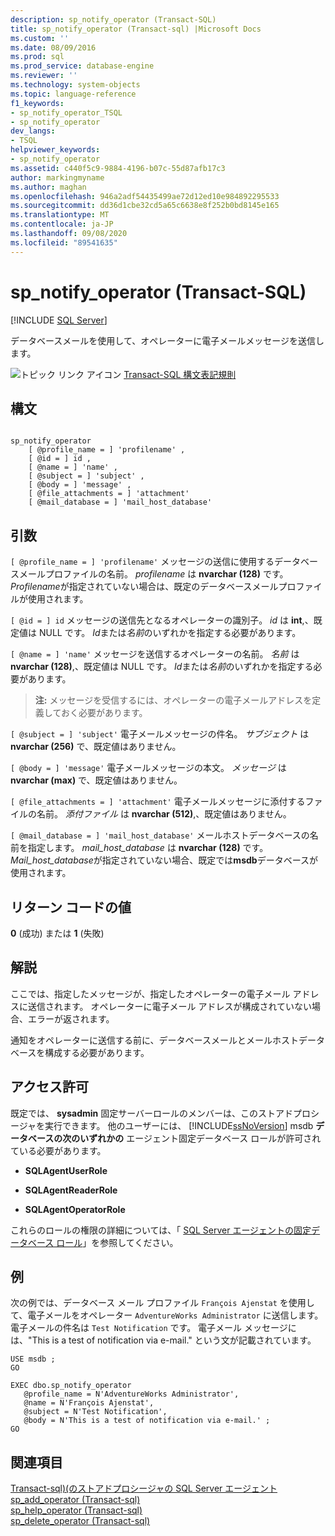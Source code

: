 ```yaml
---
description: sp_notify_operator (Transact-SQL)
title: sp_notify_operator (Transact-sql) |Microsoft Docs
ms.custom: ''
ms.date: 08/09/2016
ms.prod: sql
ms.prod_service: database-engine
ms.reviewer: ''
ms.technology: system-objects
ms.topic: language-reference
f1_keywords:
- sp_notify_operator_TSQL
- sp_notify_operator
dev_langs:
- TSQL
helpviewer_keywords:
- sp_notify_operator
ms.assetid: c440f5c9-9884-4196-b07c-55d87afb17c3
author: markingmyname
ms.author: maghan
ms.openlocfilehash: 946a2adf54435499ae72d12ed10e984892295533
ms.sourcegitcommit: dd36d1cbe32cd5a65c6638e8f252b0bd8145e165
ms.translationtype: MT
ms.contentlocale: ja-JP
ms.lasthandoff: 09/08/2020
ms.locfileid: "89541635"
---
```

# <a name="sp_notify_operator-transact-sql"></a>sp_notify_operator (Transact-SQL)
[!INCLUDE [SQL Server](../../includes/applies-to-version/sqlserver.md)]

  データベースメールを使用して、オペレーターに電子メールメッセージを送信します。  
  
 
 ![トピック リンク アイコン](../../database-engine/configure-windows/media/topic-link.gif "トピック リンク アイコン") [Transact-SQL 構文表記規則](../../t-sql/language-elements/transact-sql-syntax-conventions-transact-sql.md)  
  
## <a name="syntax"></a>構文  
  
```  
  
sp_notify_operator  
    [ @profile_name = ] 'profilename' ,  
    [ @id = ] id ,  
    [ @name = ] 'name' ,  
    [ @subject = ] 'subject' ,  
    [ @body = ] 'message' ,  
    [ @file_attachments = ] 'attachment'  
    [ @mail_database = ] 'mail_host_database'  
```  
  
## <a name="arguments"></a>引数  
`[ @profile_name = ] 'profilename'` メッセージの送信に使用するデータベースメールプロファイルの名前。 *profilename* は **nvarchar (128)** です。 *Profilename*が指定されていない場合は、既定のデータベースメールプロファイルが使用されます。  
  
`[ @id = ] id` メッセージの送信先となるオペレーターの識別子。 *id* は **int**,、既定値は NULL です。 *Id*または*名前*のいずれかを指定する必要があります。  
  
`[ @name = ] 'name'` メッセージを送信するオペレーターの名前。 *名前* は **nvarchar (128)**,、既定値は NULL です。 *Id*または*名前*のいずれかを指定する必要があります。  
  
> **注:** メッセージを受信するには、オペレーターの電子メールアドレスを定義しておく必要があります。  
  
`[ @subject = ] 'subject'` 電子メールメッセージの件名。 *サブジェクト* は **nvarchar (256)** で、既定値はありません。  
  
`[ @body = ] 'message'` 電子メールメッセージの本文。 *メッセージ* は **nvarchar (max)** で、既定値はありません。  
  
`[ @file_attachments = ] 'attachment'` 電子メールメッセージに添付するファイルの名前。 *添付ファイル* は **nvarchar (512)**,、既定値はありません。  
  
`[ @mail_database = ] 'mail_host_database'` メールホストデータベースの名前を指定します。 *mail_host_database* は **nvarchar (128)** です。 *Mail_host_database*が指定されていない場合、既定では**msdb**データベースが使用されます。  
  
## <a name="return-code-values"></a>リターン コードの値  
 **0** (成功) または **1** (失敗)  
  
## <a name="remarks"></a>解説  
 ここでは、指定したメッセージが、指定したオペレーターの電子メール アドレスに送信されます。 オペレーターに電子メール アドレスが構成されていない場合、エラーが返されます。  
  
 通知をオペレーターに送信する前に、データベースメールとメールホストデータベースを構成する必要があります。  
  
## <a name="permissions"></a>アクセス許可  
 既定では、 **sysadmin** 固定サーバーロールのメンバーは、このストアドプロシージャを実行できます。 他のユーザーには、 [!INCLUDE[ssNoVersion](../../includes/ssnoversion-md.md)] msdb **データベースの次のいずれかの** エージェント固定データベース ロールが許可されている必要があります。  
  
-   **SQLAgentUserRole**  
  
-   **SQLAgentReaderRole**  
  
-   **SQLAgentOperatorRole**  
  
 これらのロールの権限の詳細については、「 [SQL Server エージェントの固定データベース ロール](../../ssms/agent/sql-server-agent-fixed-database-roles.md)」を参照してください。  
  
## <a name="examples"></a>例  
 次の例では、データベース メール プロファイル `François Ajenstat` を使用して、電子メールをオペレーター `AdventureWorks Administrator` に送信します。 電子メールの件名は `Test Notification` です。 電子メール メッセージには、"This is a test of notification via e-mail." という文が記載されています。  
  
```  
USE msdb ;  
GO  
  
EXEC dbo.sp_notify_operator  
   @profile_name = N'AdventureWorks Administrator',  
   @name = N'François Ajenstat',  
   @subject = N'Test Notification',  
   @body = N'This is a test of notification via e-mail.' ;  
GO  
```  
  
## <a name="see-also"></a>関連項目  
 [Transact-sql&#41;&#40;のストアドプロシージャの SQL Server エージェント ](../../relational-databases/system-stored-procedures/sql-server-agent-stored-procedures-transact-sql.md)   
 [sp_add_operator &#40;Transact-sql&#41;](../../relational-databases/system-stored-procedures/sp-add-operator-transact-sql.md)   
 [sp_help_operator &#40;Transact-sql&#41;](../../relational-databases/system-stored-procedures/sp-help-operator-transact-sql.md)   
 [sp_delete_operator &#40;Transact-sql&#41;](../../relational-databases/system-stored-procedures/sp-delete-operator-transact-sql.md)  
  
  
